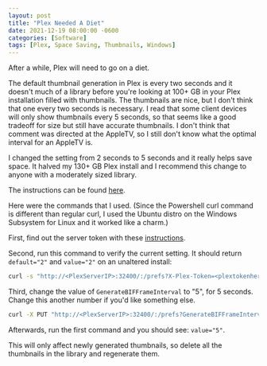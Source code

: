 ```yaml
---
layout: post
title: "Plex Needed A Diet"
date: 2021-12-19 08:00:00 -0600
categories: [Software]
tags: [Plex, Space Saving, Thumbnails, Windows]
---
```


After a while, Plex will need to go on a diet.

The default thumbnail generation in Plex is every two seconds and it doesn't much of a library before you're looking at 100+ GB in your Plex installation filled with thumbnails. The thumbnails are nice, but I don't think that one every two seconds is necessary. I read that some client devices will only show thumbnails every 5 seconds, so that seems like a good tradeoff for size but still have accurate thumbnails. I don't think that comment was directed at the AppleTV, so I still don't know what the optimal interval for an AppleTV is.

I changed the setting from 2 seconds to 5 seconds and it really helps save space. It halved my 130+ GB Plex install and I recommend this change to anyone with a moderately sized library.

The instructions can be found [here](https://forums.plex.tv/t/big-media-folder-make-smaller-video-preview-thumbnails/635729/6).

Here were the commands that I used. (Since the Powershell curl command is different than regular curl, I used the Ubuntu distro on the Windows Subsystem for Linux and it worked like a charm.)

First, find out the server token with these [instructions](https://support.plex.tv/articles/204059436-finding-an-authentication-token-x-plex-token/).

Second, run this command to verify the current setting. It should return `default="2"` and `value="2"` on an unaltered install:

```bash
curl -s "http://<PlexServerIP>:32400/:/prefs?X-Plex-Token=<plextokenhere>" | grep BIFF
```

Third, change the value of `GenerateBIFFrameInterval` to "5", for 5 seconds. Change this another number if you'd like something else.

```bash
curl -X PUT "http://<PlexServerIP>:32400/:/prefs?GenerateBIFFrameInterval=5&X-Plex-Token=<plextokenhere>"
```

Afterwards, run the first command and you should see: `value="5"`.

This will only affect newly generated thumbnails, so delete all the thumbnails in the library and regenerate them.
